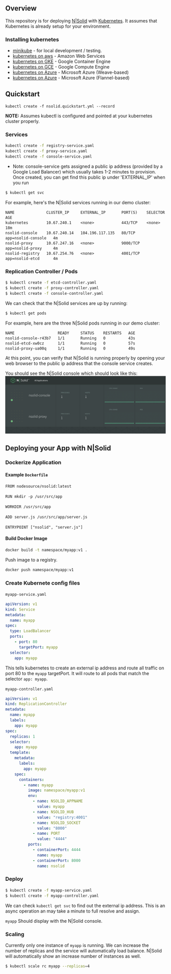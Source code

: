 ## Overview

This repository is for deploying [N|Solid](https://nodesource.com/products/nsolid) with [Kubernetes](http://kubernetes.io/). It assumes that Kubernetes is already setup for your environment.


### Installing kubernetes



* [minikube](https://github.com/kubernetes/minikube) - for local development / testing.
* [kubernetes on aws](http://kubernetes.io/docs/getting-started-guides/aws/) - Amazon Web Services
* [kubernetes on GKE](https://cloud.google.com/container-engine/docs/quickstart) - Google Container Engine
* [kubernetes on GCE](http://kubernetes.io/docs/getting-started-guides/gce/) - Google Compute Engine
* [kubernetes on Azure](http://kubernetes.io/docs/getting-started-guides/coreos/azure/) - Microsoft Azure (Weave-based)
* [kubernetes on Azure](http://kubernetes.io/docs/getting-started-guides/azure/) - Microsoft Azure (Flannel-based)

## Quickstart


```
kubectl create -f nsolid.quickstart.yml --record
```

**NOTE:** Assumes kubectl is configured and pointed at your kubernetes cluster properly.


### Services

```bash
kubectl create -f registry-service.yaml
kubectl create -f proxy-service.yaml
kubectl create -f console-service.yaml
```

* Note: console-service gets assigned a public ip address (provided by a Google Load Balancer) which usually takes 1-2 minutes to provision.  Once created, you can get find this public ip under 'EXTERNAL_IP' when you run
```bash
$ kubectl get svc
```

For example, here's the N|Solid services running in our demo cluster:
```
NAME              CLUSTER_IP     EXTERNAL_IP       PORT(S)    SELECTOR             AGE
kubernetes        10.67.240.1    <none>            443/TCP    <none>               18m
nsolid-console    10.67.240.14   104.196.117.135   80/TCP     app=nsolid-console   4m
nsolid-proxy      10.67.247.16   <none>            9000/TCP   app=nsolid-proxy     4m
nsolid-registry   10.67.254.76   <none>            4001/TCP   app=nsolid-etcd      4m
```


### Replication Controller / Pods

```bash
$ kubectl create -f etcd-controller.yaml
$ kubectl create -f proxy-controller.yaml
$ kubectl create -f console-controller.yaml
```

We can check that the N|Solid services are up by running:
```bash
$ kubectl get pods
```

For example, here are the three N|Solid pods running in our demo cluster:

```
NAME                   READY     STATUS    RESTARTS   AGE
nsolid-console-r43b7   1/1       Running   0          43s
nsolid-etcd-xw0cz      1/1       Running   0          57s
nsolid-proxy-ua00q     1/1       Running   0          49s
```

At this point, you can verify that N|Solid is running properly by opening
your web browser to the public ip address that the console service creates.

You should see the N|Solid console which should look like this:
![](docs/images/nsolid-console.png)

## Deploying your App with N|Solid

### Dockerize Application

#### Example `Dockerfile`

```
FROM nodesource/nsolid:latest

RUN mkdir -p /usr/src/app

WORKDIR /usr/src/app

ADD server.js /usr/src/app/server.js

ENTRYPOINT ["nsolid", "server.js"]
```

#### Build Docker Image

```bash
docker build -t namespace/myapp:v1 .
```

Push image to a registry.

```bash
docker push namespace/myapp:v1
```

### Create Kubernete config files

`myapp-service.yaml`

```yaml
apiVersion: v1
kind: Service
metadata:
  name: myapp
spec:
  type: LoadBalancer
  ports:
    - port: 80
      targetPort: myapp
  selector:
    app: myapp
```

This tells kubernetes to create an external ip address and route all traffic on port 80 to the `myapp` targetPort. It will route to all pods that match the selector `app: myapp`.


`myapp-controller.yaml`

```yaml
apiVersion: v1
kind: ReplicationController
metadata:
  name: myapp
  labels:
    app: myapp
spec:
  replicas: 1
  selector:
    app: myapp
  template:
    metadata:
      labels:
        app: myapp
    spec:
      containers:
        - name: myapp
          image: namespace/myapp:v1
          env:
            - name: NSOLID_APPNAME
              value: myapp
            - name: NSOLID_HUB
              value: "registry:4001"
            - name: NSOLID_SOCKET
              value: "8000"
            - name: PORT
              value: "4444"
          ports:
            - containerPort: 4444
              name: myapp
            - containerPort: 8000
              name: nsolid
```

### Deploy

```bash
$ kubectl create -f myapp-service.yaml
$ kubectl create -f myapp-controller.yaml
```

We can check `kubectl get svc` to find out the external ip address. This is an async operation an may take a minute to full resolve and assign.

`myapp` Should display with the N|Solid console.


### Scaling

Currently only one instance of `myapp` is running. We can increase the number of replicas and the service will automatically load balance. N|Solid will automatically show an increase number of instances as well.

```bash
$ kubectl scale rc myapp --replicas=4
```
